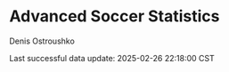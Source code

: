 # Advanced Soccer Statistics
Denis Ostroushko

<!-- gfm -->

Last successful data update: 2025-02-26 22:18:00 CST
